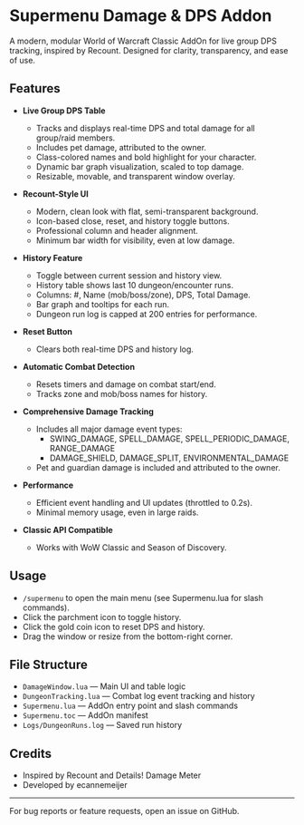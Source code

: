 # Supermenu Damage & DPS Addon

A modern, modular World of Warcraft Classic AddOn for live group DPS tracking, inspired by Recount. Designed for clarity, transparency, and ease of use.

## Features

- **Live Group DPS Table**
  - Tracks and displays real-time DPS and total damage for all group/raid members.
  - Includes pet damage, attributed to the owner.
  - Class-colored names and bold highlight for your character.
  - Dynamic bar graph visualization, scaled to top damage.
  - Resizable, movable, and transparent window overlay.

- **Recount-Style UI**
  - Modern, clean look with flat, semi-transparent background.
  - Icon-based close, reset, and history toggle buttons.
  - Professional column and header alignment.
  - Minimum bar width for visibility, even at low damage.

- **History Feature**
  - Toggle between current session and history view.
  - History table shows last 10 dungeon/encounter runs.
  - Columns: #, Name (mob/boss/zone), DPS, Total Damage.
  - Bar graph and tooltips for each run.
  - Dungeon run log is capped at 200 entries for performance.

- **Reset Button**
  - Clears both real-time DPS and history log.

- **Automatic Combat Detection**
  - Resets timers and damage on combat start/end.
  - Tracks zone and mob/boss names for history.

- **Comprehensive Damage Tracking**
  - Includes all major damage event types:
    - SWING_DAMAGE, SPELL_DAMAGE, SPELL_PERIODIC_DAMAGE, RANGE_DAMAGE
    - DAMAGE_SHIELD, DAMAGE_SPLIT, ENVIRONMENTAL_DAMAGE
  - Pet and guardian damage is included and attributed to the owner.

- **Performance**
  - Efficient event handling and UI updates (throttled to 0.2s).
  - Minimal memory usage, even in large raids.

- **Classic API Compatible**
  - Works with WoW Classic and Season of Discovery.

## Usage

- `/supermenu` to open the main menu (see Supermenu.lua for slash commands).
- Click the parchment icon to toggle history.
- Click the gold coin icon to reset DPS and history.
- Drag the window or resize from the bottom-right corner.

## File Structure
- `DamageWindow.lua` — Main UI and table logic
- `DungeonTracking.lua` — Combat log event tracking and history
- `Supermenu.lua` — AddOn entry point and slash commands
- `Supermenu.toc` — AddOn manifest
- `Logs/DungeonRuns.log` — Saved run history

## Credits
- Inspired by Recount and Details! Damage Meter
- Developed by ecannemeijer

---

For bug reports or feature requests, open an issue on GitHub.
